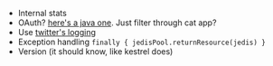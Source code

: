 * Internal stats
* OAuth? [here's a java one](http://code.google.com/p/oauth-signpost/). Just filter through cat app?
* Use [twitter's logging](https://github.com/twitter/util/tree/master/util-logging)
* Exception handling `finally { jedisPool.returnResource(jedis) }`
* Version (it should know, like kestrel does)